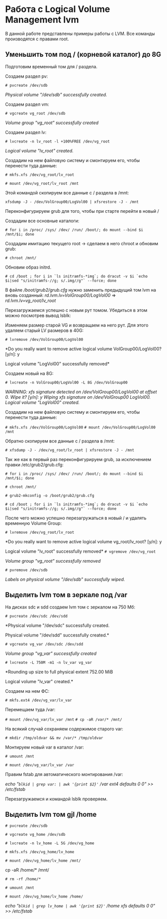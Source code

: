 # Работа с Logical Volume Management lvm

В данной работе представлены примеры работы с LVM. Все команды производятся с правами root.  

## Уменьшить том под / (корневой каталог) до 8G

Подготовим временный том для / раздела.

Создаем раздел pv:

`# pvcreate /dev/sdb`

*Physical volume "/dev/sdb" successfully created.*

Создаем раздел vm:

`# vgcreate vg_root /dev/sdb`

*Volume group "vg_root" successfully created*

Создаем раздел lv:

`# lvcreate -n lv_root -l +100%FREE /dev/vg_root`

*Logical volume "lv_root" created.*

Создадим на нем файловую систему и смонтируем его, чтобы перенести туда данные:

`# mkfs.xfs /dev/vg_root/lv_root`

`# mount /dev/vg_root/lv_root /mnt`

Этой командой скопируем все данные с / раздела в /mnt:

`xfsdump -J - /dev/VolGroup00/LogVol00 | xfsrestore -J - /mnt`

Переконфигурируем grub для того, чтобы при старте перейти в новый /

Создадим все основные каталоги:

`# for i in /proc/ /sys/ /dev/ /run/ /boot/; do mount --bind $i /mnt/$i; done`

Создадим имитацию текущего root -> сделаем в него chroot и обновим grub:

`# chroot /mnt/`

Обновим образ initrd.

``# cd /boot ; for i in `ls initramfs-*img`; do dracut -v $i `echo $i|sed "s/initramfs-//g;
s/.img//g"` --force; done``

В файле */boot/grub2/grub.cfg* нужно заменить предыдущий том lvm на вновь созданный: *rd.lvm.lv=VolGroup00/LogVol00* => *rd.lvm.lv=vg_root/lv_root*

Перезагружаемся успешно с новым рут томом. Убедиться в этом можно посмотрев вывод lsblk:

Изменяем размер старой VG и возвращаем на него рут.
Для этого удаляем старый LV размеров в 40G:

`# lvremove /dev/VolGroup00/LogVol00`

*Do you really want to remove active logical volume VolGroup00/LogVol00? [y/n]: y

Logical volume "LogVol00" successfully removed*

Создаем новый на 8G:

`# lvcreate -n VolGroup00/LogVol00 -L 8G /dev/VolGroup00`

*WARNING: xfs signature detected on /dev/VolGroup00/LogVol00 at offset 0. Wipe it? [y/n]: y  Wiping xfs signature on /dev/VolGroup00 LogVol00.  Logical volume "LogVol00" created.*

Создадим на нем файловую систему и смонтируем его, чтобы перенести туда данные:

`# mkfs.xfs /dev/VolGroup00/LogVol00`
`# mount /dev/VolGroup00/LogVol00 /mnt`

Обратно скопируем все данные с / раздела в /mnt:

`# xfsdump -J - /dev/vg_root/lv_root | xfsrestore -J - /mnt`

Так же как в первый раз переконфигурируем grub, за исключением правки /etc/grub2/grub.cfg:

`# for i in /proc/ /sys/ /dev/ /run/ /boot/; do mount --bind $i /mnt/$i; done`

`# chroot /mnt/`

`# grub2-mkconfig -o /boot/grub2/grub.cfg`

``# cd /boot ; for i in `ls initramfs-*img`; do dracut -v $i `echo $i|sed "s/initramfs-//g; s/.img//g"` --force; done``

После чего можно успешно перезагружаться в новый / и удалять временную Volume Group:

`# lvremove /dev/vg_root/lv_root`

*Do you really want to remove active logical volume vg_root/lv_root? [y/n]: y

Logical volume "lv_root" successfully removed*
`# vgremove /dev/vg_root`

*Volume group "vg_root" successfully removed*

`# pvremove /dev/sdb`

*Labels on physical volume "/dev/sdb" successfully wiped.*

## Выделить lvm том в зеркале под /var

На дисках sdc и sdd создаем lvm том с зеркалом на 750 Мб:

`# pvcreate /dev/sdc /dev/sdd`

*Physical volume "/dev/sdc" successfully created.

Physical volume "/dev/sdd" successfully created.*

`# vgcreate vg_var /dev/sdc /dev/sdd`

*Volume group "vg_var" successfully created*

`# lvcreate -L 750M -m1 -n lv_var vg_var`

*Rounding up size to full physical extent 752.00 MiB

Logical volume "lv_var" created.*

Создаем на нем ФС:

`# mkfs.ext4 /dev/vg_var/lv_var`

 Перемещаем туда /var:

 `# mount /dev/vg_var/lv_var /mnt`
 `# cp -aR /var/* /mnt/`

 На всякий случай сохраняем содержимое старого var:

 `# mkdir /tmp/oldvar && mv /var/* /tmp/oldvar`

 Монтируем новый var в каталог /var:

 `# umount /mnt`

 `# mount /dev/vg_var/lv_var /var`

 Правим fstab для автоматического монтирования /var:

 *echo "`blkid | grep var: | awk '{print $2}'` /var ext4 defaults 0 0" >> /etc/fstab*

 Перезагружаемся и командой lsblk проверяем.

## Выделить lvm том gjl /home

`# pvcreate /dev/sdb`

`# vgcreate vg_home /dev/sdb`

`# lvcreate -n lv_home -L 5G /dev/vg_home`

`# mkfs.xfs /dev/vg_home/lv_home`

`# mount /dev/vg_home/lv_home /mnt/`

cp -aR /home/* /mnt/

`# rm -rf /home/*`

`# umount /mnt`

`# mount /dev/vg_home/lv_home /home/`

*echo "`blkid | grep lv_home | awk '{print $2}'` /home xfs defaults 0 0" >> /etc/fstab*
